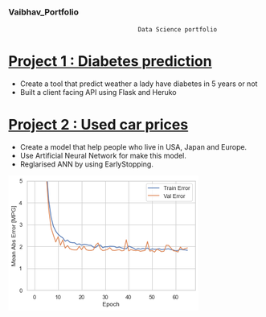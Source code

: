 ###                                           Vaibhav_Portfolio
                                        Data Science portfolio

# [Project 1 : Diabetes prediction](https://github.com/vaibhavthapli/Diabetes_prediction)

* Create a tool that predict weather a lady have diabetes in 5 years or not
* Built a client facing API using Flask and Heruko
  
  
# [Project 2 : Used car prices](https://github.com/vaibhavthapli/MLP_Regression)

* Create a model that help people who live in USA, Japan and Europe.
* Use Artificial Neural Network for make this model.
* Reglarised ANN by using EarlyStopping.

![](https://github.com/vaibhavthapli/Vaibhav_Portfolio/blob/main/images/mlp.png)
